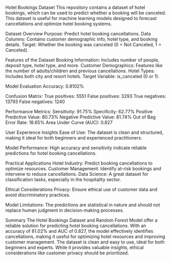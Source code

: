 Hotel Bookings Dataset
This repository contains a dataset of hotel bookings, which can be used to predict whether a booking will be canceled. This dataset is useful for machine learning models designed to forecast cancellations and optimize hotel booking systems.

Dataset Overview
Purpose: Predict hotel booking cancellations.
Data Columns: Contains customer demographic info, hotel type, and booking details.
Target: Whether the booking was canceled (0 = Not Canceled, 1 = Canceled).

Features of the Dataset
Booking Information: Includes number of people, deposit type, hotel type, and more.
Customer Demographics: Features like the number of adults/children and previous cancellations.
Hotel Types: Includes both city and resort hotels.
Target Variable: is_canceled (0 or 1).

Model Evaluation
Accuracy: 0.8102%

Confusion Matrix:
True positives: 5551
False positives: 3293
True negatives: 13793
False negatives: 1240

Performance Metrics:
Sensitivity: 91.75%
Specificity: 62.77%
Positive Predictive Value: 80.73%
Negative Predictive Value: 81.74%
Out of Bag Error Rate: 18.65%
Area Under Curve (AUC): 0.827

User Experience Insights
Ease of Use: The dataset is clean and structured, making it ideal for both beginners and experienced practitioners.

Model Performance: High accuracy and sensitivity indicate reliable predictions for hotel booking cancellations.

Practical Applications
Hotel Industry: Predict booking cancellations to optimize resources.
Customer Management: Identify at-risk bookings and intervene to reduce cancellations.
Data Science: A great dataset for classification tasks, especially in the hospitality sector.

Ethical Considerations
Privacy: Ensure ethical use of customer data and avoid discriminatory practices.

Model Limitations: The predictions are statistical in nature and should not replace human judgment in decision-making processes.

Summary 
The Hotel Bookings Dataset and Random Forest Model offer a reliable solution for predicting hotel booking cancellations. With an accuracy of 81.02% and AUC of 0.827, the model effectively identifies cancellations, making it useful for optimizing hotel resources and improving customer management. The dataset is clean and easy to use, ideal for both beginners and experts. While it provides valuable insights, ethical considerations like customer privacy should be prioritized.


